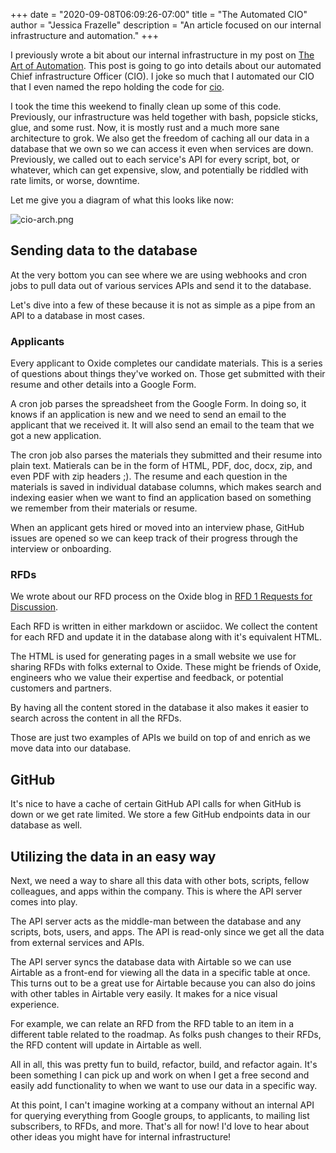 +++
date = "2020-09-08T06:09:26-07:00"
title = "The Automated CIO"
author = "Jessica Frazelle"
description = "An article focused on our internal infrastructure and automation."
+++

I previously wrote a bit about our internal infrastructure in my post on [The
Art of Automation](https://blog.jessfraz.com/post/the-art-of-automation/). This
post is going to go into details about our automated Chief infrastructure
Officer (CIO). I joke so much that I automated our CIO that I even named the
repo holding the code for [cio](https://github.com/oxidecomputer/cio).

I took the time this weekend to finally clean up some of this code. Previously,
our infrastructure was held together with bash, popsicle sticks, glue, and some
rust. Now, it is mostly rust and a much more sane architecture to grok. We also
get the freedom of caching all our data in a database that we own so we can
access it even when services are down. Previously, we called out to each
service's API for every script, bot, or whatever, which can get expensive, slow,
and potentially be riddled with rate limits, or worse, downtime.

Let me give you a diagram of what this looks like now:

![cio-arch.png](/img/cio-arch.png)

## Sending data to the database

At the very bottom you can see where we are using webhooks and cron jobs to pull
data out of various services APIs and send it to the database.

Let's dive into a few of these because it is not as simple as a pipe from an API
to a database in most cases.

### Applicants

Every applicant to Oxide completes our candidate materials. This is a series of
questions about things they've worked on. Those get submitted with their resume
and other details into a Google Form. 

A cron job parses the spreadsheet from the
Google Form. In doing so, it knows if an application is new and we need to send
an email to the applicant that we received it. It will also send an email to the
team that we got a new application. 

The cron job also parses the materials they
submitted and their resume into plain text. Matierals can be in the form of
HTML, PDF, doc, docx, zip, and even PDF with zip headers ;). The resume and 
each question in
the materials is saved in individual database columns, which makes
search and indexing easier when we want to find an application based on
something we remember from their materials or resume.

When an applicant gets hired or moved into an interview phase, GitHub issues are
opened so we can keep track of their progress through the interview or
onboarding.

### RFDs

We wrote about our RFD process on the Oxide blog in [RFD 1 Requests for
Discussion](https://oxide.computer/blog/rfd-1-requests-for-discussion/).

Each RFD is written in either markdown or asciidoc. We collect the content for
each RFD and update it in the database along with it's equivalent HTML. 

The HTML is used for generating pages in a small website we use for sharing RFDs
with folks external to Oxide. These might be friends of Oxide, engineers who we
value their expertise and feedback, or potential customers and partners.

By having all the content stored in the database it also makes it easier to
search across the content in all the RFDs.

Those are just two examples of APIs we build on top of and enrich as we move
data into our database.

## GitHub

It's nice to have a cache of certain GitHub API calls for when GitHub is down or
we get rate limited. We store a few GitHub endpoints data in our database as
well.

## Utilizing the data in an easy way

Next, we need a way to share all this data with other bots, scripts, fellow
colleagues, and apps
within the company. This is where the API server comes into play.

The API server acts as the middle-man between the database and any scripts, bots, 
users, and apps. The API is read-only since we get all the data from external
services and APIs.

The API server syncs the database data with Airtable so we can use Airtable as
a front-end for viewing all the data in a specific table at once. This turns out
to be a great use for Airtable because you can also do joins with other tables
in Airtable very easily. It makes for a nice visual experience.

For example, we can relate an RFD from the RFD table to an item in a different
table related to the roadmap. As folks push changes to their RFDs, the RFD
content will update in Airtable as well.

All in all, this was pretty fun to build, refactor, build, and refactor again.
It's been something I can pick up and work on when I get a free second and
easily add functionality to when we want to use our data in a specific way.

At this point, I can't imagine working at a company without an internal API for
querying everything from Google groups, to applicants, to mailing list
subscribers, to RFDs, and more. That's all for now! I'd love to hear about other ideas you might have for internal
infrastructure!  
